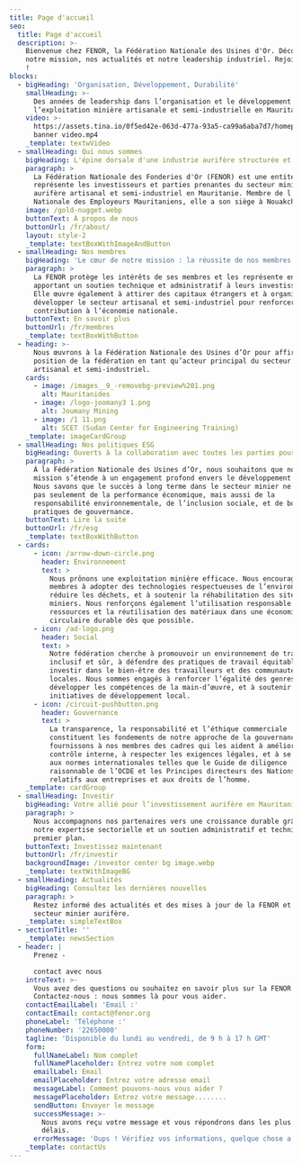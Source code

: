 ```yaml
---
title: Page d'accueil
seo:
  title: Page d'accueil
  description: >-
    Bienvenue chez FENOR, la Fédération Nationale des Usines d'Or. Découvrez
    notre mission, nos actualités et notre leadership industriel. Rejoignez-nous
    !
blocks:
  - bigHeading: 'Organisation, Développement, Durabilité'
    smallHeading: >-
      Des années de leadership dans l’organisation et le développement de
      l’exploitation minière artisanale et semi-industrielle en Mauritanie.
    video: >-
      https://assets.tina.io/0f5ed42e-063d-477a-93a5-ca99a6aba7d7/homepage
      banner video.mp4
    _template: textwVideo
  - smallHeading: Qui nous sommes
    bigHeading: L'épine dorsale d'une industrie aurifère structurée et unie
    paragraph: >
      La Fédération Nationale des Fonderies d'Or (FENOR) est une entité qui
      représente les investisseurs et parties prenantes du secteur minier
      aurifère artisanal et semi-industriel en Mauritanie. Membre de l'Union
      Nationale des Employeurs Mauritaniens, elle a son siège à Nouakchott.
    image: /gold-nugget.webp
    buttonText: À propos de nous
    buttonUrl: /fr/about/
    layout: style-2
    _template: textBoxWithImageAndButton
  - smallHeading: Nos membres
    bigHeading: 'Le cœur de notre mission : la réussite de nos membres'
    paragraph: >
      La FENOR protège les intérêts de ses membres et les représente en
      apportant un soutien technique et administratif à leurs investissements.
      Elle œuvre également à attirer des capitaux étrangers et à organiser et
      développer le secteur artisanal et semi-industriel pour renforcer sa
      contribution à l’économie nationale.
    buttonText: En savoir plus
    buttonUrl: /fr/membres
    _template: textBoxWithButton
  - heading: >-
      Nous œuvrons à la Fédération Nationale des Usines d’Or pour affirmer la
      position de la fédération en tant qu’acteur principal du secteur minier
      artisanal et semi-industriel.
    cards:
      - image: /images__9_-removebg-preview%201.png
        alt: Mauritanides
      - image: /logo-joomany3 1.png
        alt: Joumany Mining
      - image: /1 11.png
        alt: SCET (Sudan Center for Engineering Training)
    _template: imageCardGroup
  - smallHeading: Nos politiques ESG
    bigHeading: Ouverts à la collaboration avec toutes les parties pour le bien du secteur
    paragraph: >
      À la Fédération Nationale des Usines d’Or, nous souhaitons que notre
      mission s’étende à un engagement profond envers le développement durable.
      Nous savons que le succès à long terme dans le secteur minier ne dépend
      pas seulement de la performance économique, mais aussi de la
      responsabilité environnementale, de l’inclusion sociale, et de bonnes
      pratiques de gouvernance.
    buttonText: Lire la suite
    buttonUrl: /fr/esg
    _template: textBoxWithButton
  - cards:
      - icon: /arrow-down-circle.png
        header: Environnement
        text: >
          Nous prônons une exploitation minière efficace. Nous encourageons nos
          membres à adopter des technologies respectueuses de l’environnement, à
          réduire les déchets, et à soutenir la réhabilitation des sites
          miniers. Nous renforçons également l’utilisation responsable des
          ressources et la réutilisation des matériaux dans une économie
          circulaire durable dès que possible.
      - icon: /ad-logo.png
        header: Social
        text: >
          Notre fédération cherche à promouvoir un environnement de travail
          inclusif et sûr, à défendre des pratiques de travail équitables, et à
          investir dans le bien-être des travailleurs et des communautés
          locales. Nous sommes engagés à renforcer l’égalité des genres, à
          développer les compétences de la main-d’œuvre, et à soutenir les
          initiatives de développement local.
      - icon: /circuit-pushbutton.png
        header: Gouvernance
        text: >
          La transparence, la responsabilité et l’éthique commerciale
          constituent les fondements de notre approche de la gouvernance. Nous
          fournissons à nos membres des cadres qui les aident à améliorer le
          contrôle interne, à respecter les exigences légales, et à se conformer
          aux normes internationales telles que le Guide de diligence
          raisonnable de l’OCDE et les Principes directeurs des Nations Unies
          relatifs aux entreprises et aux droits de l’homme.
    _template: cardGroup
  - smallHeading: Investir
    bigHeading: Votre allié pour l’investissement aurifère en Mauritanie
    paragraph: >
      Nous accompagnons nos partenaires vers une croissance durable grâce à
      notre expertise sectorielle et un soutien administratif et technique de
      premier plan.
    buttonText: Investissez maintenant
    buttonUrl: /fr/investir
    backgroundImage: /investor center bg image.webp
    _template: textWithImageBG
  - smallHeading: Actualités
    bigHeading: Consultez les dernières nouvelles
    paragraph: >
      Restez informé des actualités et des mises à jour de la FENOR et du
      secteur minier aurifère.
    _template: simpleTextBox
  - sectionTitle: ''
    _template: newsSection
  - header: |
      Prenez - 

      contact avec nous
    introText: >-
      Vous avez des questions ou souhaitez en savoir plus sur la FENOR ?  
      Contactez-nous : nous sommes là pour vous aider.
    contactEmailLabel: 'Email :'
    contactEmail: contact@fenor.org
    phoneLabel: 'Téléphone :'
    phoneNumber: '22650000'
    tagline: 'Disponible du lundi au vendredi, de 9 h à 17 h GMT'
    form:
      fullNameLabel: Nom complet
      fullNamePlaceholder: Entrez votre nom complet
      emailLabel: Email
      emailPlaceholder: Entrez votre adresse email
      messageLabel: Comment pouvons-nous vous aider ?
      messagePlaceholder: Entrez votre message........
      sendButton: Envoyer le message
      successMessage: >-
        Nous avons reçu votre message et vous répondrons dans les plus brefs
        délais.
      errorMessage: 'Oups ! Vérifiez vos informations, quelque chose a mal tourné.'
    _template: contactUs
---
```


